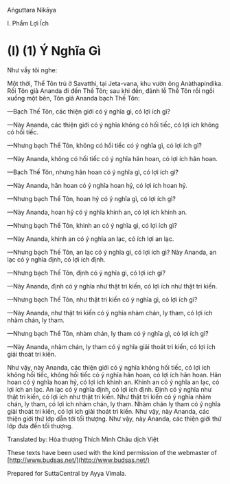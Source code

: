 Aṅguttara Nikāya

I. Phẩm Lợi Ích

# (I) (1) Ý Nghĩa Gì

Như vầy tôi nghe:

Một thời, Thế Tôn trú ở Savatthi, tại Jeta-vana, khu vườn ông Anàthapindika. Rồi Tôn giả Ananda đi đến Thế Tôn; sau khi đến, đảnh lễ Thế Tôn rồi ngồi xuống một bên, Tôn giả Ananda bạch Thế Tôn:

—Bạch Thế Tôn, các thiện giới có ý nghĩa gì, có lợi ích gì?

—Này Ananda, các thiện giới có ý nghĩa không có hối tiếc, có lợi ích không có hối tiếc.

—Nhưng bạch Thế Tôn, không có hối tiếc có ý nghĩa gì, có lợi ích gì?

—Này Ananda, không có hối tiếc có ý nghĩa hân hoan, có lợi ích hân hoan.

—Bạch Thế Tôn, nhưng hân hoan có ý nghĩa gì, có lợi ích gì?

—Này Ananda, hân hoan có ý nghĩa hoan hỷ, có lợi ích hoan hỷ.

—Nhưng bạch Thế Tôn, hoan hỷ có ý nghĩa gì, có lợi ích gì?

—Này Ananda, hoan hỷ có ý nghĩa khinh an, có lợi ích khinh an.

—Nhưng bạch Thế Tôn, khinh an có ý nghĩa gì, có lợi ích gì?

—Này Ananda, khinh an có ý nghĩa an lạc, có ích lợi an lạc.

—Nhưng bạch Thế Tôn, an lạc có ý nghĩa gì, có lợi ích gì? Này Ananda, an lạc có ý nghĩa định, có lợi ích định.

—Nhưng bạch Thế Tôn, định có ý nghĩa gì, có lợi ích gì?

—Này Ananda, định có ý nghĩa như thật tri kiến, có lợi ích như thật tri kiến.

—Nhưng bạch Thế Tôn, như thật tri kiến có ý nghĩa gì, có lợi ích gì?

—Này Ananda, như thật tri kiến có ý nghĩa nhàm chán, ly tham, có lợi ích nhàm chán, ly tham.

—Nhưng bạch Thế Tôn, nhàm chán, ly tham có ý nghĩa gì, có lợi ích gì?

—Này Ananda, nhàm chán, ly tham có ý nghĩa giải thoát tri kiến, có lợi ích giải thoát tri kiến.

Như vậy, này Ananda, các thiện giới có ý nghĩa không hối tiếc, có lợi ích không hối tiếc, không hối tiếc có ý nghĩa hân hoan, có lợi ích hân hoan. Hân hoan có ý nghĩa hoan hỷ, có lợi ích khinh an. Khinh an có ý nghĩa an lạc, có lợi ích an lạc. An lạc có ý nghĩa định, có lợi ích định. Ðịnh có ý nghĩa như thật tri kiến, có lợi ích như thật tri kiến. Như thật tri kiến có ý nghĩa nhàm chán, ly tham, có lợi ích nhàm chán, ly tham. Nhàm chán ly tham có ý nghĩa giải thoát tri kiến, có lợi ích giải thoát tri kiến. Như vậy, này Ananda, các thiện giới thứ lớp dẫn tới tối thượng. Như vậy, này Ananda, các thiện giới thứ lớp đưa đến tối thượng.

Translated by: Hòa thượng Thích Minh Châu dịch Việt

These texts have been used with the kind permission of the webmaster of [http://www.budsas.net/](http://www.budsas.net/)

Prepared for SuttaCentral by Ayya Vimala.